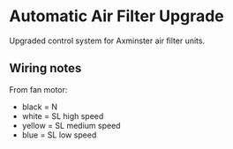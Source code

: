 # Automatic Air Filter Upgrade

Upgraded control system for Axminster air filter units.

## Wiring notes

From fan motor:

- black = N
- white = SL high speed
- yellow = SL medium speed
- blue = SL low speed
